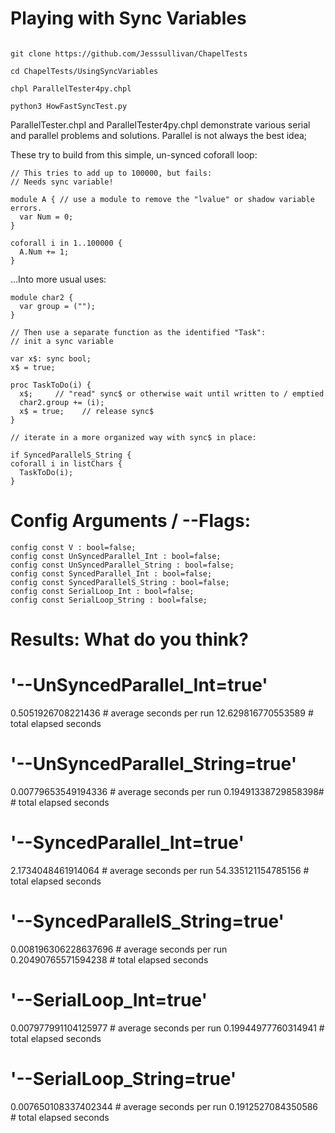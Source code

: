 # Playing with Sync Variables

```

git clone https://github.com/Jesssullivan/ChapelTests

cd ChapelTests/UsingSyncVariables

chpl ParallelTester4py.chpl

python3 HowFastSyncTest.py

```

ParallelTester.chpl and ParallelTester4py.chpl demonstrate various serial and parallel problems and solutions. Parallel is not always the best idea;

These try to build from this simple, un-synced coforall loop:
```
// This tries to add up to 100000, but fails:
// Needs sync variable!

module A { // use a module to remove the "lvalue" or shadow variable errors.
  var Num = 0;
}

coforall i in 1..100000 {
  A.Num += 1;
}

```
...Into more usual uses:

```
module char2 {
  var group = ("");
}

// Then use a separate function as the identified "Task":
// init a sync variable

var x$: sync bool;
x$ = true;

proc TaskToDo(i) {
  x$;     // "read" sync$ or otherwise wait until written to / emptied
  char2.group += (i);
  x$ = true;    // release sync$
}

// iterate in a more organized way with sync$ in place:

if SyncedParallelS_String {
coforall i in listChars {
  TaskToDo(i);
}

```
# Config Arguments / --Flags:

```
config const V : bool=false;
config const UnSyncedParallel_Int : bool=false;
config const UnSyncedParallel_String : bool=false;
config const SyncedParallel_Int : bool=false;
config const SyncedParallelS_String : bool=false;
config const SerialLoop_Int : bool=false;
config const SerialLoop_String : bool=false;
```
# Results: What do you think?

# '--UnSyncedParallel_Int=true'

0.5051926708221436 # average seconds per run
12.629816770553589 # total elapsed seconds

# '--UnSyncedParallel_String=true'

0.00779653549194336 # average seconds per run
0.19491338729858398# # total elapsed seconds

# '--SyncedParallel_Int=true'

2.1734048461914064 # average seconds per run
54.335121154785156 # total elapsed seconds

# '--SyncedParallelS_String=true'

0.008196306228637696 # average seconds per run
0.20490765571594238 # total elapsed seconds

# '--SerialLoop_Int=true'

0.007977991104125977 # average seconds per run
0.19944977760314941 # total elapsed seconds

# '--SerialLoop_String=true'

0.007650108337402344 # average seconds per run
0.1912527084350586 # total elapsed seconds
